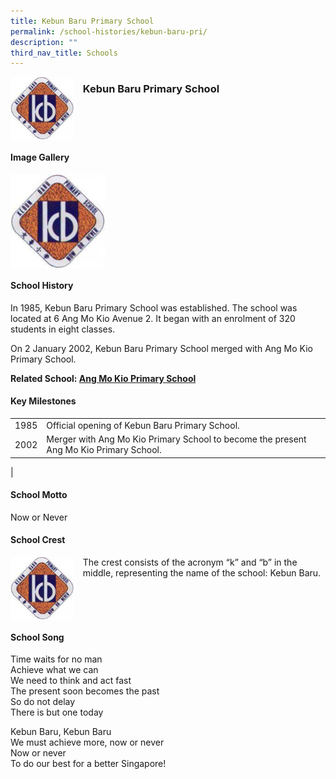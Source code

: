 ```yaml
---
title: Kebun Baru Primary School
permalink: /school-histories/kebun-baru-pri/
description: ""
third_nav_title: Schools
---
```

<img src="/images/kebunbarupri.png" style="width:20%;margin-right:15px;" align = "left">

### **Kebun Baru Primary School**

<br clear="left">

#### **Image Gallery**

<p><a href="https://d1yxymztqoj7qn.amplifyapp.com/images/kebunbarupri.png">  
<img src="/images/kebunbarupri.png" style="width:30%;margin-right:15px;" align = "left">
</a></p>

<br clear="left">

#### **School History**
In 1985, Kebun Baru Primary School was established. The school was located at 6 Ang Mo Kio Avenue 2. It began with an enrolment of 320 students in eight classes.

On 2 January 2002, Kebun Baru Primary School merged with Ang Mo Kio Primary School.

**Related School: [Ang Mo Kio Primary School](https://d1yxymztqoj7qn.amplifyapp.com/school-histories/amk-pri/)**

#### **Key Milestones**

|  |  |
|:---:|---|
| 1985 | Official opening of Kebun Baru Primary School. |
| 2002 | Merger with Ang Mo Kio Primary School to become the present Ang Mo Kio Primary School. |
|

#### **School Motto**
Now or Never

#### **School Crest**
<img src="/images/kebunbarupri.png" style="width:20%;margin-right:15px;" align = "left">

The crest consists of the acronym “k” and “b” in the middle, representing the name of the school: Kebun Baru.

<br clear="left">

#### **School Song**
Time waits for no man<br>
Achieve what we can<br>
We need to think and act fast<br>
The present soon becomes the past<br>
So do not delay<br>
There is but one today

Kebun Baru, Kebun Baru<br>
We must achieve more, now or never<br>
Now or never<br>
To do our best for a better Singapore!